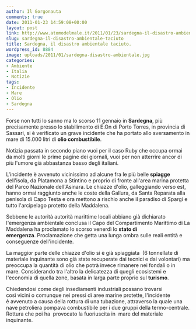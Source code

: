 ```yaml
---
author: Il Gorgonauta
comments: true
date: 2011-01-23 14:59:08+00:00
layout: post
link: http://www.atomodelmale.it/2011/01/23/sardegna-il-disastro-ambientale-taciuto/
slug: sardegna-il-disastro-ambientale-taciuto
title: Sardegna, il disastro ambientale taciuto.
wordpress_id: 8884
image: uploads/2011/01/sardegna-disastro-ambientale.jpg
categories:
- Ambiente
- Italia
- Notizie
tags:
- Incidente
- Mare
- Olio
- Sardegna
---
```



Forse non tutti lo sanno ma lo scorso 11 gennaio in **Sardegna**, più precisamente presso lo stabilimento di E.On di Porto Torres, in provincia di Sassari, si è verificato un grave incidente che ha portato allo sversamento in mare di 15.000 litri di **olio combustibile**.

Notizia passata in secondo piano vuoi per il caso Ruby che occupa ormai da molti giorni le prime pagine dei giornali, vuoi per non atterrire ancor di più l'umore già abbastanza basso degli italiani.

L'incidente è avvenuto vicinissimo ad alcune fra le più belle **spiagge** dell'isola, da Platamona a Stintino e proprio di fronte all'area marina protetta del Parco Nazionale dell'Asinara. Le chiazze d'olio, galleggiando verso est, hanno ormai raggiunto anche le coste della Gallura, da Santa Reparata alla penisola di Capo Testa e ora mettono a rischio anche il paradiso di Spargi e tutto l'arcipelago protetto della Maddalena.

Sebbene le autorità autorità marittime locali abbiano già dichiarato l'emergenza ambientale conclusa il Capo del Compartimento Marittimo di La Maddalena ha proclamato lo scorso venerdì lo **stato di emergenza**. Proclamazione che getta una lunga ombra sulle reali entità e conseguenze dell'incidente.

La maggior parte delle chiazze d'olio si è già spiaggiata  (6 tonnellate di materiale inquinante sono già state recuperate dai tecnici e dai volontari) ma preoccupa la quantità di olio che potrà invece rimanere nei fondali o in mare. Considerando tra l'altro la delicatezza di quegli ecosistemi e l'economia di quella zone, basata in larga parte proprio sul **turismo**.

Chiedendosi come degli insediamenti industriali possano trovarsi così vicini o comunque nei pressi di aree marine protette, l'incidente è avvenuto a causa della rottura di una tubazione, attraverso la quale una nave petroliera pompava combustibile per i due gruppi della termo-centrale. Rottura che poi ha  provocato la fuoriuscita in  mare del materiale inquinante.
